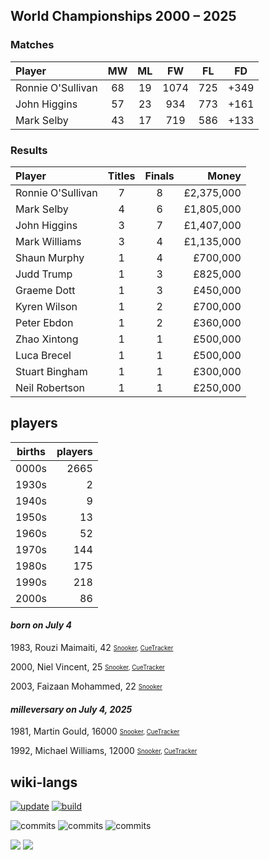 ## World Championships 2000 – 2025
### Matches
|Player|MW|ML|FW|FL|FD|
|:-|:-:|:-:|:-:|:-:|:-:|
|Ronnie O'Sullivan|68|19|1074|725|+349|
|John Higgins|57|23|934|773|+161|
|Mark Selby|43|17|719|586|+133|

### Results
|Player|Titles|Finals|Money|
|:-|:-:|:-:|-:|
|Ronnie O'Sullivan|7|8|£2,375,000|
|Mark Selby|4|6|£1,805,000|
|John Higgins|3|7|£1,407,000|
|Mark Williams|3|4|£1,135,000|
|Shaun Murphy|1|4|£700,000|
|Judd Trump|1|3|£825,000|
|Graeme Dott|1|3|£450,000|
|Kyren Wilson|1|2|£700,000|
|Peter Ebdon|1|2|£360,000|
|Zhao Xintong|1|1|£500,000|
|Luca Brecel|1|1|£500,000|
|Stuart Bingham|1|1|£300,000|
|Neil Robertson|1|1|£250,000|

## players
| births | players |
| :----: | ------: |
| 0000s | 2665 |
| 1930s | 2 |
| 1940s | 9 |
| 1950s | 13 |
| 1960s | 52 |
| 1970s | 144 |
| 1980s | 175 |
| 1990s | 218 |
| 2000s | 86 |

#### ***born on July  4***
1983, Rouzi Maimaiti, 42 <sub><sup>[Snooker](http://www.snooker.org/res/index.asp?player=339), [CueTracker](http://cuetracker.net/Players/rouzi-maimaiti/)</sup></sub>

2000, Niel Vincent, 25 <sub><sup>[Snooker](http://www.snooker.org/res/index.asp?player=1848), [CueTracker](http://cuetracker.net/Players/niel-vincent/)</sup></sub>

2003, Faizaan Mohammed, 22 <sub><sup>[Snooker](http://www.snooker.org/res/index.asp?player=2775)</sup></sub>


#### ***milleversary on July  4, 2025***
1981, Martin Gould, 16000 <sub><sup>[Snooker](http://www.snooker.org/res/index.asp?player=27), [CueTracker](http://cuetracker.net/Players/martin-gould/)</sup></sub>

1992, Michael Williams, 12000 <sub><sup>[Snooker](http://www.snooker.org/res/index.asp?player=1322), [CueTracker](http://cuetracker.net/Players/michael-williams/)</sup></sub>



## wiki-langs
[![update](https://github.com/dreamerminsk/wiki-langs/actions/workflows/update-tables.yml/badge.svg)](https://github.com/dreamerminsk/wiki-langs/actions/workflows/update-tables.yml)
[![build](https://github.com/dreamerminsk/wiki-langs/actions/workflows/build.yml/badge.svg)](https://github.com/dreamerminsk/wiki-langs/actions/workflows/build.yml)

![commits](https://img.shields.io/github/commit-activity/y/dreamerminsk/wiki-langs)
![commits](https://img.shields.io/github/commit-activity/m/dreamerminsk/wiki-langs)
![commits](https://img.shields.io/github/commit-activity/w/dreamerminsk/wiki-langs)

![](https://img.shields.io/github/languages/code-size/dreamerminsk/wiki-langs)
![](https://img.shields.io/github/repo-size/dreamerminsk/wiki-langs)


